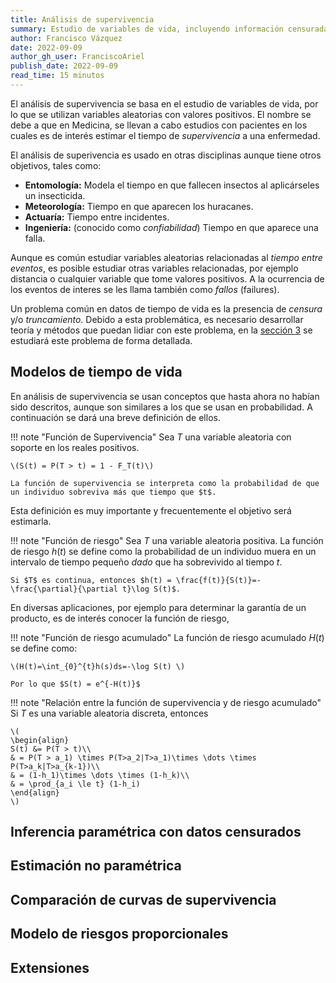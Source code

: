 ```yaml
---
title: Análisis de supervivencia
summary: Estudio de variables de vida, incluyendo información censurada.
author: Francisco Vázquez
date: 2022-09-09
author_gh_user: FranciscoAriel
publish_date: 2022-09-09
read_time: 15 minutos
---
```


El análisis de supervivencia se basa en el estudio de variables de vida, por lo que se utilizan variables aleatorias con valores positivos. El nombre se debe a que en Medicina, se llevan a cabo estudios con pacientes en los cuales es de interés estimar el tiempo de _supervivencia_ a una enfermedad.

El análisis de superivencia es usado en otras disciplinas aunque tiene otros objetivos, tales como:

- **Entomología:** Modela el tiempo en que fallecen insectos al aplicárseles un insecticida.
- **Meteorología:** Tiempo en que aparecen los huracanes.
- **Actuaría:** Tiempo entre incidentes.
- **Ingeniería:** (conocido como _confiabilidad_) Tiempo en que aparece una falla.

Aunque es común estudiar variables aleatorias relacionadas al _tiempo entre eventos_, es posible estudiar otras variables relacionadas, por ejemplo distancia o cualquier variable que tome valores positivos. A la ocurrencia de los eventos de interes se les llama también como _fallos_ (failures).

Un problema común en datos de tiempo de vida es la presencia de _censura_ y/o _truncamiento_. Debido a esta problemática, es necesario desarrollar teoría y métodos que puedan lidiar con este problema, en la [sección 3](#inferencia-paramétrica-con-datos-censurados) se estudiará este problema de forma detallada.

## Modelos de tiempo de vida

En análisis de supervivencia se usan conceptos que hasta ahora no habían sido descritos, aunque son similares a los que se usan en probabilidad. A continuación se dará una breve definición de ellos.

!!! note "Función de Supervivencia"
    Sea $T$ una variable aleatoria con soporte en los reales positivos.

    \(S(t) = P(T > t) = 1 - F_T(t)\)

    La función de supervivencia se interpreta como la probabilidad de que un individuo sobreviva más que tiempo que $t$.

Esta definición es muy importante y frecuentemente el objetivo será estimarla.

!!! note "Función de riesgo"
    Sea $T$ una variable aleatoria positiva. La función de riesgo $h(t)$ se define como la probabilidad de un individuo muera en un intervalo de tiempo pequeño _dado_ que ha sobrevivido al tiempo $t$.

    Si $T$ es continua, entonces $h(t) = \frac{f(t)}{S(t)}=-\frac{\partial}{\partial t}\log S(t)$.

En diversas aplicaciones, por ejemplo para determinar la garantía de un producto, es de interés conocer la función de riesgo,

!!! note "Función de riesgo acumulado"
    La función de riesgo acumulado $H(t)$ se define como:

    \(H(t)=\int_{0}^{t}h(s)ds=-\log S(t) \)

    Por lo que $S(t) = e^{-H(t)}$

!!! note "Relación entre la función de supervivencia y de riesgo acumulado"
    Si $T$ es una variable aleatoria discreta, entonces

    \(
    \begin{align}
    S(t) &= P(T > t)\\
    & = P(T > a_1) \times P(T>a_2|T>a_1)\times \dots \times P(T>a_k|T>a_{k-1})\\
    & = (1-h_1)\times \dots \times (1-h_k)\\
    & = \prod_{a_i \le t} (1-h_i)
    \end{align}
    \)

## Inferencia paramétrica con datos censurados

## Estimación no paramétrica

## Comparación de curvas de supervivencia

## Modelo de riesgos proporcionales

## Extensiones

